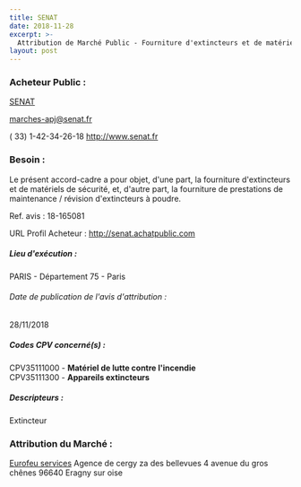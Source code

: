 ```yaml
---
title: SENAT
date: 2018-11-28
excerpt: >-
  Attribution de Marché Public - Fourniture d'extincteurs et de matériels de sécurité et fourniture de prestations de maintenance d'extincteurs à poudre
layout: post
---
```


### Acheteur Public : 
<a href="/acheteur-131/siren-110000023"> SENAT</a><br/>



marches-apj@senat.fr

( 33) 1-42-34-26-18
http://www.senat.fr
### Besoin :

Le présent accord-cadre a pour objet, d'une part, la fourniture d'extincteurs et de matériels de sécurité, et, d'autre part, la fourniture de prestations de maintenance / révision d'extincteurs à poudre.

Ref. avis : 18-165081

URL Profil Acheteur : http://senat.achatpublic.com

##### Lieu d'exécution :

PARIS - Département 75 - Paris

###### Date de publication de l'avis d'attribution : 
28/11/2018

##### Codes CPV concerné(s) :
CPV35111000 - **Matériel de lutte contre l'incendie** <br/>
CPV35111300 - **Appareils extincteurs** <br/>

##### Descripteurs :
Extincteur <br/>

### Attribution du Marché :
<a href="/entreprise-551/siren-353271067"> Eurofeu services</a>    Agence de cergy za des bellevues 4 avenue du gros chênes 96640 Eragny sur oise <br/>
